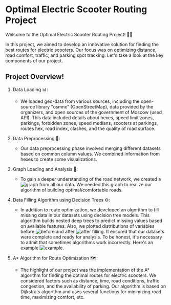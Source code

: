 # Optimal Electric Scooter Routing Project

Welcome to the Optimal Electric Scooter Routing Project! 🛴💨

In this project, we aimed to develop an innovative solution for finding the best routes for electric scooters. Our focus was on optimizing distance, road comfort, traffic, and parking spot tracking. Let's take a look at the key components of our project.

## Project Overview!

1. Data Loading 📊:
   - We loaded geo-data from various sources, including the open-source library "osmnx" (OpenStreetMap), data provided by the organizers, and open sources of the government of Moscow (used API). This data included details about hexes, speed limit zones, parkings, forbidden zones, speed medians, scooters at parkings, routes hex, road index, clashes, and the quality of road surface.

2. Data Preprocessing 🔄:
   - Our data preprocessing phase involved merging different datasets based on common column values. We combined information from hexes to create some visualizations.

3. Graph Loading and Analysis 🚂:
   - To gain a deeper understanding of the road network, we created a ![graph](https://github.com/IzyGolstein/Whoosh_Hackathon/assets/112851618/471dcc40-1dfe-4baa-b67c-1bb7acb9de5f) from all our data. We needed this graph to realize our algorithm of building optimal/comfortable roads.

4. Data Filling Algorithm using Decision Trees ⚙️:
   - In addition to route optimization, we developed an algorithm to fill missing data in our datasets using decision tree models. This algorithm builds nested deep trees to predict missing values based on available features. Also, we plotted distributions of variables before ![before](https://github.com/IzyGolstein/Whoosh_Hackathon/assets/112851618/72337b91-1c41-45c8-883b-7d856847ef36) and after
![after](https://github.com/IzyGolstein/Whoosh_Hackathon/assets/112851618/84503b3b-1f92-44a0-8815-aa13dca33d47) filling. It ensured that our datasets were complete and ready for analysis. To be honest, it's necessary to admit that sometimes algorithms work incorrectly. Here's an example ![example](https://github.com/IzyGolstein/Whoosh_Hackathon/assets/112851618/b060d97c-836f-4482-8037-2d153c767aba).

5. A* Algorithm for Route Optimization 🗺️:
   - The highlight of our project was the implementation of the A* algorithm for finding the optimal routes for electric scooters. We considered factors such as distance, time, road conditions, traffic congestion, and the availability of parking. Our algorithm is based on Dijkstra's algorithm and uses several functions for minimizing road time, maximizing comfort, etc.




